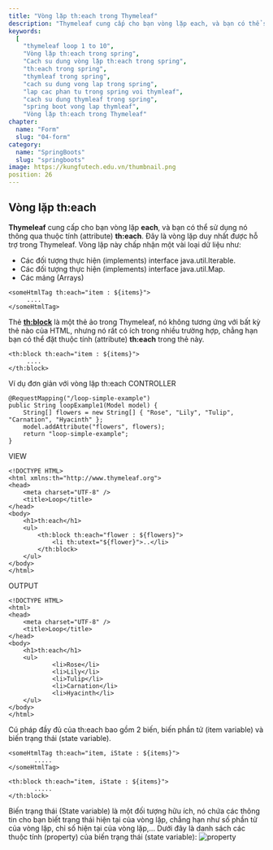 ```yaml
---
title: "Vòng lặp th:each trong Thymeleaf"
description: "Thymeleaf cung cấp cho bạn vòng lặp each, và bạn có thể sử dụng nó thông qua thuộc tính (attribute) th:each. Đây là vòng lặp duy nhất được hỗ trợ trong Thymeleaf.."
keywords:
  [
    "thymeleaf loop 1 to 10",
    "Vòng lặp th:each trong spring",
    "Cach su dung vòng lặp th:each trong spring",
    "th:each trong spring",
    "thymleaf trong spring",
    "cach su dung vong lap trong spring",
    "lap cac phan tu trong spring voi thymleaf",
    "cach su dung thymleaf trong spring",
    "spring boot vong lap thymleaf",
    "Vòng lặp th:each trong Thymeleaf"
chapter:
  name: "Form"
  slug: "04-form"
category:
  name: "SpringBoots"
  slug: "springboots"
image: https://kungfutech.edu.vn/thumbnail.png
position: 26
---
```


## Vòng lặp th:each
**Thymeleaf** cung cấp cho bạn vòng lặp **each**, và bạn có thể sử dụng nó thông qua thuộc tính (attribute) **th:each**. Đây là vòng lặp duy nhất được hỗ trợ trong Thymeleaf.
Vòng lặp này chấp nhận một vài loại dữ liệu như:
- Các đối tượng thực hiện (implements) interface java.util.Iterable.
- Các đối tượng thực hiện (implements) interface java.util.Map.
- Các mảng (Arrays)

```
<someHtmlTag th:each="item : ${items}"> 
     ....
</someHtmlTag>
```
Thẻ **<th:block>** là một thẻ ảo trong Thymeleaf, nó không tương ứng với bất kỳ thẻ nào của HTML, nhưng nó rất có ích trong nhiều trường hợp, chẳng hạn bạn có thể đặt thuộc tính (attribute) **th:each** trong thẻ này.
```
<th:block th:each="item : ${items}">
     ....
</th:block>
```
Ví dụ đơn giản với vòng lặp th:each
<content-example>
CONTROLLER
```
@RequestMapping("/loop-simple-example")
public String loopExample1(Model model) {
    String[] flowers = new String[] { "Rose", "Lily", "Tulip", "Carnation", "Hyacinth" };
    model.addAttribute("flowers", flowers);
    return "loop-simple-example";
}
```
VIEW
```
<!DOCTYPE HTML>
<html xmlns:th="http://www.thymeleaf.org">
<head>
    <meta charset="UTF-8" />
    <title>Loop</title>
</head>
<body>
    <h1>th:each</h1>
    <ul>
        <th:block th:each="flower : ${flowers}">
            <li th:utext="${flower}">..</li>
        </th:block>
    </ul>
</body>
</html>
```
</content-example>

OUTPUT

```
<!DOCTYPE HTML>
<html>
<head>
    <meta charset="UTF-8" />
    <title>Loop</title>
</head>
<body>
    <h1>th:each</h1>
    <ul>
            <li>Rose</li>
            <li>Lily</li>
            <li>Tulip</li>
            <li>Carnation</li>
            <li>Hyacinth</li>
    </ul>
</body>
</html>
```
Cú pháp đầy đủ của th:each bao gồm 2 biến, biến phần tử (item variable) và biến trạng thái (state variable).
```
<someHtmlTag th:each="item, iState : ${items}">
       .....
</someHtmlTag>
```
<!-- OR: -->
```
<th:block th:each="item, iState : ${items}">
       .....
</th:block>
```
Biến trạng thái (State variable) là một đối tượng hữu ích, nó chứa các thông tin cho bạn biết trạng thái hiện tại của vòng lặp, chẳng hạn như số phần tử của vòng lặp, chỉ số hiện tại của vòng lặp,...
Dưới đây là danh sách các thuộc tính (property) của biến trạng thái (state variable):
![property](https://scontent.fhan2-3.fna.fbcdn.net/v/t1.15752-9/279280891_355385463240783_5244729283221754305_n.png?_nc_cat=108&ccb=1-6&_nc_sid=ae9488&_nc_ohc=L6CtSZfuW0MAX-mFMKA&_nc_ht=scontent.fhan2-3.fna&oh=03_AVKhm-EcGf3r95ekALm8UoPXpGvuy7HnQZ0lm5cIdkA3aA&oe=62A1DA5B)
